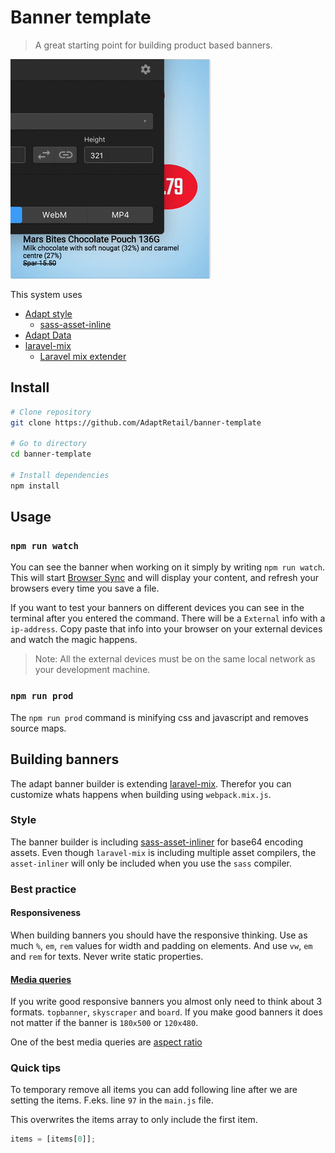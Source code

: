 # Banner template
> A great starting point for building product based banners.

![Demo of banner template](assets/banner_preview.gif)

This system uses
- [ Adapt style ](https://github.com/LasseHaslev/adapt-style)
    - [sass-asset-inline](https://github.com/LasseHaslev/sass-asset-inliner)
- [ Adapt Data ](https://github.com/LasseHaslev/adapt-data)
- [laravel-mix](https://github.com/JeffreyWay/laravel-mix)
    - [ Laravel mix extender ](https://github.com/LasseHaslev/adapt-mix-extender)

## Install

```bash
# Clone repository
git clone https://github.com/AdaptRetail/banner-template

# Go to directory
cd banner-template

# Install dependencies
npm install 
```

## Usage

### `npm run watch`
You can see the banner when working on it simply by writing `npm run watch`.
This will start [Browser Sync](https://www.browsersync.io/) and will display your content, and refresh your browsers every time you save a file.

If you want to test your banners on different devices you can see in the terminal after you entered the command.
There will be a `External` info with a `ip-address`. 
Copy paste that info into your browser on your external devices and watch the magic happens.

> Note: All the external devices must be on the same local network as your development machine.

### `npm run prod`
The `npm run prod` command is minifying css and javascript and removes source maps.
<!-- The prod command will also change `AdaptData` to `LightAdaptData`. -->

## Building banners

The adapt banner builder is extending [laravel-mix](https://github.com/JeffreyWay/laravel-mix).
Therefor you can customize whats happens when building using `webpack.mix.js`.

### Style

The banner builder is including [sass-asset-inliner](https://github.com/LasseHaslev/sass-asset-inliner) for base64 encoding assets.
Even though `laravel-mix` is including multiple asset compilers, the `asset-inliner` will only be included when you use the `sass` compiler.

### Best practice

#### Responsiveness
When building banners you should have the responsive thinking.
Use as much `%`, `em`, `rem` values for width and padding on elements.
And use `vw`, `em` and `rem` for texts. Never write static properties.

#### [ Media queries ](https://developer.mozilla.org/en-US/docs/Web/CSS/Media_Queries/Using_media_queries)

If you write good responsive banners you almost only need to think about 3 formats.
`topbanner`, `skyscraper` and `board`.
If you make good banners it does not matter if the banner is `180x500` or `120x480`.

One of the best media queries are [ aspect ratio ](https://developer.mozilla.org/en-US/docs/Web/CSS/Media_Queries/Using_media_queries#aspect-ratio)

### Quick tips

To temporary remove all items you can add following line after we are setting the items.
F.eks. line `97` in the `main.js` file.

This overwrites the items array to only include the first item.

```js
items = [items[0]];
```
